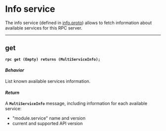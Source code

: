 # Info service

The info service (defined in [info.proto](../protos/grpc_helper/api/info.proto)) allows to fetch information about available services for this RPC server.


---
## get

**`rpc get (Empty) returns (MultiServiceInfo);`**

#### *Behavior*
List known available services information.

#### *Return*
A **`MultiServiceInfo`** message, including information for each available service:
* "module.service" name and version
* current and supported API version

